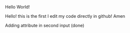 Hello World!

Hello! this is the first I edit my code directly in github! Amen

Adding attribute in second input (done)
